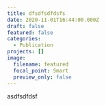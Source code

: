 ```yaml
---
title: dfsdfsdfdsfs
date: 2020-11-01T16:44:00.000Z
draft: false
featured: false
categories:
  - Publication
projects: []
image:
  filename: featured
  focal_point: Smart
  preview_only: false
---
```

asdfsdfdsf